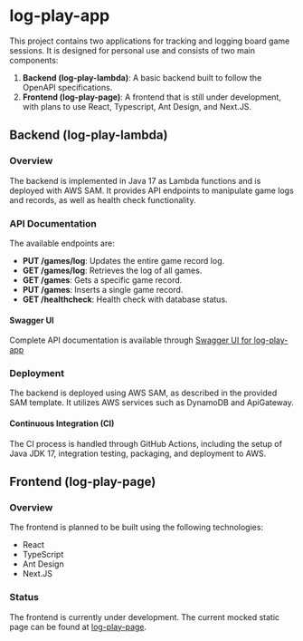 # log-play-app

This project contains two applications for tracking and logging board game sessions. It is designed for personal use and consists of two main components:

1. **Backend (log-play-lambda)**: A basic backend built to follow the OpenAPI specifications.
2. **Frontend (log-play-page)**: A frontend that is still under development, with plans to use React, Typescript, Ant Design, and Next.JS.

## Backend (log-play-lambda)

### Overview

The backend is implemented in Java 17 as Lambda functions and is deployed with AWS SAM. It provides API endpoints to manipulate game logs and records, as well as health check functionality.

### API Documentation

The available endpoints are:

- **PUT /games/log**: Updates the entire game record log.
- **GET /games/log**: Retrieves the log of all games.
- **GET /games**: Gets a specific game record.
- **PUT /games**: Inserts a single game record.
- **GET /healthcheck**: Health check with database status.

#### Swagger UI

Complete API documentation is available through [Swagger UI for log-play-app](http://log-play-app-swagger-ui.s3-website.eu-central-1.amazonaws.com/)

### Deployment

The backend is deployed using AWS SAM, as described in the provided SAM template. It utilizes AWS services such as DynamoDB and ApiGateway.

#### Continuous Integration (CI)

The CI process is handled through GitHub Actions, including the setup of Java JDK 17, integration testing, packaging, and deployment to AWS.

## Frontend (log-play-page)

### Overview

The frontend is planned to be built using the following technologies:

- React
- TypeScript
- Ant Design
- Next.JS

### Status

The frontend is currently under development. The current mocked static page can be found at [log-play-page](http://log-play-page-test.s3-website.eu-central-1.amazonaws.com).
